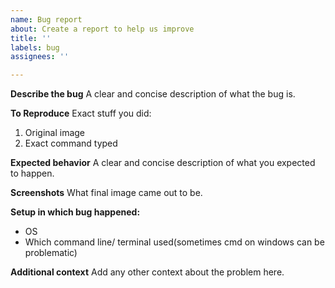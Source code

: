 ```yaml
---
name: Bug report
about: Create a report to help us improve
title: ''
labels: bug
assignees: ''

---
```


**Describe the bug**
A clear and concise description of what the bug is.

**To Reproduce**
Exact stuff you did:
1. Original image
2. Exact command typed

**Expected behavior**
A clear and concise description of what you expected to happen.

**Screenshots**
What final image came out to be.

**Setup in which bug happened:**
 - OS
 - Which command line/ terminal used(sometimes cmd on windows can be problematic)

**Additional context**
Add any other context about the problem here.
